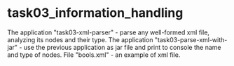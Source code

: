 # task03_information_handling
The application "task03-xml-parser" - parse any well-formed xml file, analyzing its nodes and their type.
The application "task03-parse-xml-with-jar" - use the previous application as jar file and print to console the name and type of nodes.
File "bools.xml" - an example of xml file.
